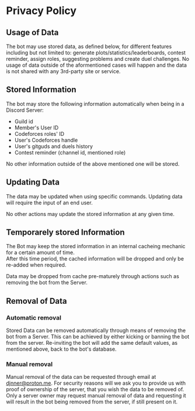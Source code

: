 # Privacy Policy

## Usage of Data
The bot may use stored data, as defined below, for different features including but not limited to: generate plots/statistics/leaderboards, contest reminder, assign roles, suggesting problems and create duel challenges.
No usage of data outside of the aformentioned cases will happen and the data is not shared with any 3rd-party site or service.

## Stored Information
The bot may store the following information automatically when being in a Discord Server:

- Guild id
- Member's User ID
- Codeforces roles' ID
- User's Codeforces handle
- User's gitguds and duels history
- Contest reminder (channel id, mentioned role)

No other information outside of the above mentioned one will be stored.

## Updating Data
The data may be updated when using specific commands.
Updating data will require the input of an end user.

No other actions may update the stored information at any given time.

## Temporarely stored Information
The Bot may keep the stored information in an internal cacheing mechanic for a certain amount of time.  
After this time period, the cached information will be dropped and only be re-added when required.

Data may be dropped from cache pre-maturely through actions such as removing the bot from the Server.

## Removal of Data
### Automatic removal
Stored Data can be removed automatically through means of removing the bot from a Server. This can be achieved by either kicking or banning the bot from the server. Re-inviting the bot will add the same default values, as mentioned above, back to the bot's database.

### Manual removal
Manual removal of the data can be requested through email at djnner@proton.me.
For security reasons will we ask you to provide us with proof of ownership of the server, that you wish the data to be removed of. Only a server owner may request manual removal of data and requesting it will result in the bot being removed from the server, if still present on it.